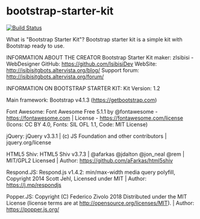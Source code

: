 # bootstrap-starter-kit
[![Build Status](https://travis-ci.org/IsibisiDev/bootstrap-starter-kit.svg?branch=master)](https://travis-ci.org/IsibisiDev/bootstrap-starter-kit)

What is "Bootstrap Starter Kit"?
Bootstrap starter kit is a simple kit with Bootstrap ready to use.

INFORMATION ABOUT THE CREATOR
Bootstrap Starter Kit maker: zIsibisi - WebDesigner
GitHub: https://github.com/IsibisiDev
WebSite: http://isibisitgbots.altervista.org/blog/
Support forum: http://isibisitgbots.altervista.org/forum/

INFORMATION ON BOOTSTRAP STARTER KIT:
Kit Version: 1.2

Main framework: Bootstrap v4.1.3 (https://getbootstrap.com)

Font Awesome: Font Awesome Free 5.1.1 by @fontawesome - https://fontawesome.com | License - https://fontawesome.com/license (Icons: CC BY 4.0, Fonts: SIL OFL 1.1, Code: MIT License)<br>

jQuery: jQuery v3.3.1 | (c) JS Foundation and other contributors | jquery.org/license<br>

HTML5 Shiv: HTML5 Shiv v3.7.3 | @afarkas @jdalton @jon_neal @rem | MIT/GPL2 Licensed | Author: https://github.com/aFarkas/html5shiv<br>

Respond.JS: Respond.js v1.4.2: min/max-width media query polyfill, Copyright 2014 Scott Jehl, Licensed under MIT | Author: https://j.mp/respondjs<br>

Popper.JS: Copyright (C) Federico Zivolo 2018 Distributed under the MIT License (license terms are at http://opensource.org/licenses/MIT). | Author: https://popper.js.org/
